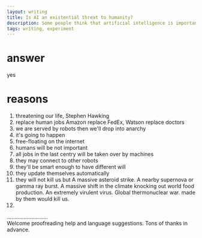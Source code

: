 ```yaml
---
layout: writing
title: Is AI an existential threat to humanity?
description: Some people think that artificial intelligence is important to the development of society, while others think that it has negative effects on society. Discuss both these views and give your opinion.
tags: writing, experiment
---
```


# answer
  yes

# reasons
  1. threatening our life, Stephen Hawking
  2. replace human jobs Amazon replace FedEx, Watson replace doctors
  3. we are served by robots then we'll drop into anarchy
  4. it's going to happen
  5. free-floating on the internet
  6. humans will be not important
  7. all jobs in the last centry will be taken over by machines
  8. they may connect to other robots
  9. they'll be smart enough to have different will 
  10. they update themselves automatically
  11. they will not kill us but A massive asteroid strike.  A nearby supernova or gamma ray burst.  A massive shift in the climate knocking out world food production.  An extremely virulent virus.  Global thermonuclear war. made by them would kill us.
  12. 


...........................     
Welcome proofreading help and language suggestions. Tons of thanks in advance.

